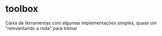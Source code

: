 # toolbox
Caixa de ferramentas com algumas implementações simples, quase um "reinventando a roda" para treinar
